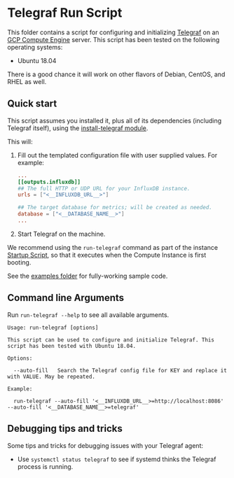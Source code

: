 # Telegraf Run Script

This folder contains a script for configuring and initializing [Telegraf](https://www.influxdata.com/time-series-platform/telegraf/) on an [GCP Compute Engine](https://cloud.google.com/compute/) server. 
This script has been tested on the following operating systems:

* Ubuntu 18.04

There is a good chance it will work on other flavors of Debian, CentOS, and RHEL as well.

## Quick start

This script assumes you installed it, plus all of its dependencies (including Telegraf itself), using the 
[install-telegraf module](https://github.com/gruntwork-io/terraform-google-influx/tree/master/modules/install-telegraf). 

This will:

1. Fill out the templated configuration file with user supplied values. For example:

    ```conf
    ...
    [[outputs.influxdb]]
    ## The full HTTP or UDP URL for your InfluxDB instance.
    urls = ["<__INFLUXDB_URL__>"]

    ## The target database for metrics; will be created as needed.
    database = ["<__DATABASE_NAME__>"]
    ...
    ```

1. Start Telegraf on the machine.

We recommend using the `run-telegraf` command as part of the instance [Startup Script](https://cloud.google.com/compute/docs/startupscript), so that it executes when the Compute Instance is first booting.

See the [examples folder](https://github.com/gruntwork-io/terraform-google-influx/tree/master/examples) for 
fully-working sample code.

## Command line Arguments

Run `run-telegraf --help` to see all available arguments.

```
Usage: run-telegraf [options]

This script can be used to configure and initialize Telegraf. This script has been tested with Ubuntu 18.04.

Options:

  --auto-fill   Search the Telegraf config file for KEY and replace it with VALUE. May be repeated.

Example:

  run-telegraf --auto-fill '<__INFLUXDB_URL__>=http://localhost:8086' --auto-fill '<__DATABASE_NAME__>=telegraf'
```

## Debugging tips and tricks

Some tips and tricks for debugging issues with your Telegraf agent:

* Use `systemctl status telegraf` to see if systemd thinks the Telegraf process is running.
